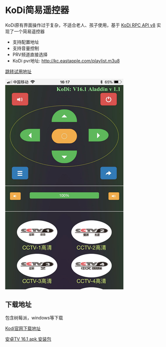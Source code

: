 # KoDi简易遥控器 #
  KoDi原有界面操作过于复杂，不适合老人、孩子使用，基于
	[KoDi RPC API v8](https://kodi.wiki/view/JSON-RPC_API/v9)
	实现了一个简易遥控器

- 支持配置地址
- 支持音量控制
- PRV频道直接选择
- KoDi pvr地址: http://kc.eastapple.com/playlist.m3u8


[跳转试用地址](http://kc.eastapple.com "在线试用地址")

![遥控器展示](https://github.com/234369425/KoDiRemoteControl/blob/master/doc/img/control.png)

## 下载地址 ##
包含树莓派，windows等下载

[Kodi官网下载地址](https://kodi.tv/download)

[安卓TV 16.1 apk
安装包](http://pb47lh0dj.bkt.clouddn.com//file/kodi-16.1.apk "KoDi 16.1 TV版下载")